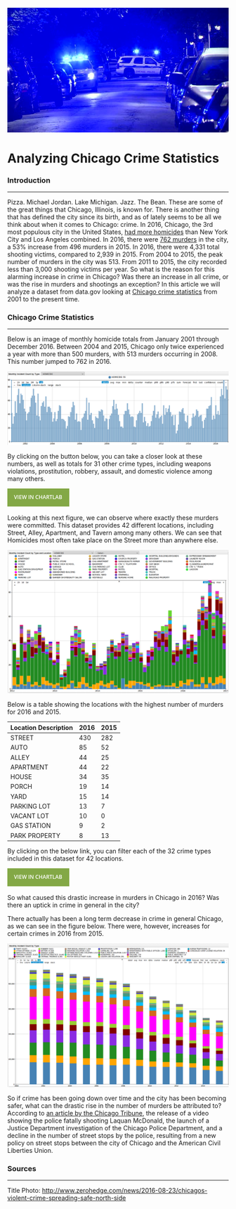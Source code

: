 ![TitlePhoto](Images/TitlePhoto.png)

Analyzing Chicago Crime Statistics
==================================

### Introduction
----------------

Pizza. Michael Jordan. Lake Michigan. Jazz. The Bean. These are some of the great things that Chicago, Illinois, is known for. There is another thing that has defined the city since its birth, and 
as of lately seems to be all we think about when it comes to Chicago: crime. In 2016, Chicago, the 3rd most populous city in the United States, [had more homicides](http://www.foxnews.com/us/2017/01/01/1-chicagos-bloodiest-years-ends-with-762-homicides.html)
than New York City and Los Angeles combined. In 2016, there were [762 murders](http://edition.cnn.com/2017/01/02/us/chicago-murder-rate-2016-visual-guide/) in the city, a 53% increase from 496 murders in 2015. In 2016, there were 4,331 total shooting victims, compared to 2,939 in 2015.
From 2004 to 2015, the peak number of murders in the city was 513. From 2011 to 2015, the city recorded less than 3,000 shooting victims per year. So what is the reason for this alarming increase in
crime in Chicago? Was there an increase in all crime, or was the rise in murders and shootings an exception? In this article we will analyze a dataset from data.gov looking at 
[Chicago crime statistics](https://catalog.data.gov/dataset/crimes-2001-to-present-398a4) from 2001 to the present time.  

### Chicago Crime Statistics
----------------------------

Below is an image of monthly homicide totals from January 2001 through December 2016. Between 2004 and 2015, Chicago only twice experienced a year with more than 500 murders, with 513 murders occurring
in 2008. This number jumped to 762 in 2016.  

![Figure 1](Images/Figure1.png)
 
By clicking on the button below, you can take a closer look at these numbers, as well as totals for 31 other crime types, including weapons violations, prostitution, robbery, assault, and domestic 
violence among many others. 

[![](Images/button.png)](https://apps.axibase.com/chartlab/3f33d4ba)

Looking at this next figure, we can observe where exactly these murders were committed. This dataset provides 42 different locations, including Street, Alley, Apartment, and Tavern among many others.
We can see that Homicides most often take place on the Street more than anywhere else.

![Figure 2](Images/Figure2.png)

Below is a table showing the locations with the highest number of murders for 2016 and 2015.

| Location Description      | 2016| 2015|
|---------------------------|-----|-----| 
| STREET                    | 430 | 282 |
| AUTO                      | 85  | 52 |
| ALLEY                     | 44  | 25 |
| APARTMENT                 | 44  | 22 |
| HOUSE                     | 34  | 35 |
| PORCH                     | 19  | 14 |
| YARD                      | 15  | 14 |
| PARKING LOT               | 13  | 7 |
| VACANT LOT                | 10  | 0 |
| GAS STATION               | 9   | 2 |
| PARK PROPERTY             | 8   | 13|

By clicking on the below link, you can filter each of the 32 crime types included in this dataset for 42 locations. 

[![](Images/button.png)](https://apps.axibase.com/chartlab/3f33d4ba/2/)

So what caused this drastic increase in murders in Chicago in 2016? Was there an uptick in crime in general in the city?

There actually has been a long term decrease in crime in general Chicago, as we can see in the figure below. There were, however, increases for certain crimes in 2016 from 2015.
  

 
![Figure 3](Images/Figure3.png)

So if crime has been going down over time and the city has been becoming safer, what can the drastic rise in the number of murders be attributed to? According to [an article by the Chicago Tribune](http://www.chicagotribune.com/news/opinion/editorials/ct-chicago-crime-increase-causes-edit-0118-md-20170117-story.html),
the release of a video showing the police fatally shooting Laquan McDonald, the launch of a Justice Department investigation of the Chicago Police Department, and a decline in the number of street
stops by the police, resulting from a new policy on street stops between the city of Chicago and the American Civil Liberties Union.  























### Sources
-----------

Title Photo: http://www.zerohedge.com/news/2016-08-23/chicagos-violent-crime-spreading-safe-north-side